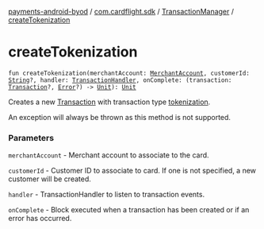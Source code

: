 [payments-android-byod](../../index.md) / [com.cardflight.sdk](../index.md) / [TransactionManager](index.md) / [createTokenization](./create-tokenization.md)

# createTokenization

`fun createTokenization(merchantAccount: `[`MerchantAccount`](../../com.cardflight.sdk.core/-merchant-account/index.md)`, customerId: `[`String`](https://kotlinlang.org/api/latest/jvm/stdlib/kotlin/-string/index.html)`?, handler: `[`TransactionHandler`](../../com.cardflight.sdk.core.interfaces/-transaction-handler/index.md)`, onComplete: (transaction: `[`Transaction`](../../com.cardflight.sdk.core/-transaction/index.md)`?, `[`Error`](https://kotlinlang.org/api/latest/jvm/stdlib/kotlin/-error/index.html)`?) -> `[`Unit`](https://kotlinlang.org/api/latest/jvm/stdlib/kotlin/-unit/index.html)`): `[`Unit`](https://kotlinlang.org/api/latest/jvm/stdlib/kotlin/-unit/index.html)

Creates a new [Transaction](../../com.cardflight.sdk.core/-transaction/index.md) with transaction type
[tokenization](../../com.cardflight.sdk.core.enums/-transaction-type/-t-o-k-e-n-i-z-a-t-i-o-n.md).

An exception will always be thrown as this method is not supported.

### Parameters

`merchantAccount` - Merchant account to associate to the card.

`customerId` - Customer ID to associate to card. If one is not specified, a new customer will be created.

`handler` - TransactionHandler to listen to transaction events.

`onComplete` - Block executed when a transaction has been created or if an error has occurred.